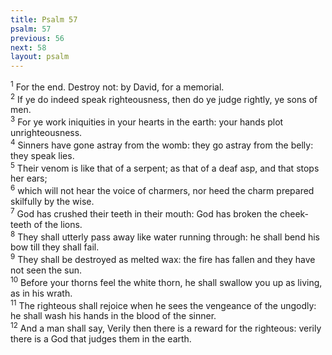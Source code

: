 ```yaml
---
title: Psalm 57
psalm: 57
previous: 56
next: 58
layout: psalm
---
```

<div class="psalm-verse"><sup class="verse-number">1</sup> For the end. Destroy not: by David, for a memorial. </div><div class="psalm-verse"><sup class="verse-number">2</sup> If ye do indeed speak righteousness, then do ye judge rightly, ye sons of men. </div><div class="psalm-verse"><sup class="verse-number">3</sup> For ye work iniquities in your hearts in the earth: your hands plot unrighteousness. </div><div class="psalm-verse"><sup class="verse-number">4</sup> Sinners have gone astray from the womb: they go astray from the belly: they speak lies. </div><div class="psalm-verse"><sup class="verse-number">5</sup> Their venom is like that of a serpent; as that of a deaf asp, and that stops her ears; </div><div class="psalm-verse"><sup class="verse-number">6</sup> which will not hear the voice of charmers, nor heed the charm prepared skilfully by the wise. </div><div class="psalm-verse"><sup class="verse-number">7</sup> God has crushed their teeth in their mouth: God has broken the cheek-teeth of the lions. </div><div class="psalm-verse"><sup class="verse-number">8</sup> They shall utterly pass away like water running through: he shall bend his bow till they shall fail. </div><div class="psalm-verse"><sup class="verse-number">9</sup> They shall be destroyed as melted wax: the fire has fallen and they have not seen the sun. </div><div class="psalm-verse"><sup class="verse-number">10</sup> Before your thorns feel the white thorn, he shall swallow you up as living, as in his wrath. </div><div class="psalm-verse"><sup class="verse-number">11</sup> The righteous shall rejoice when he sees the vengeance of the ungodly: he shall wash his hands in the blood of the sinner. </div><div class="psalm-verse"><sup class="verse-number">12</sup> And a man shall say, Verily then there is a reward for the righteous: verily there is a God that judges them in the earth. </div>